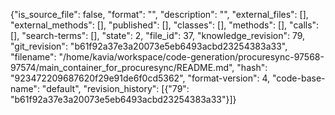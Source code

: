 {"is_source_file": false, "format": "", "description": "", "external_files": [], "external_methods": [], "published": [], "classes": [], "methods": [], "calls": [], "search-terms": [], "state": 2, "file_id": 37, "knowledge_revision": 79, "git_revision": "b61f92a37e3a20073e5eb6493acbd23254383a33", "filename": "/home/kavia/workspace/code-generation/procuresync-97568-97574/main_container_for_procuresync/README.md", "hash": "923472209687620f29e91de6f0cd5362", "format-version": 4, "code-base-name": "default", "revision_history": [{"79": "b61f92a37e3a20073e5eb6493acbd23254383a33"}]}